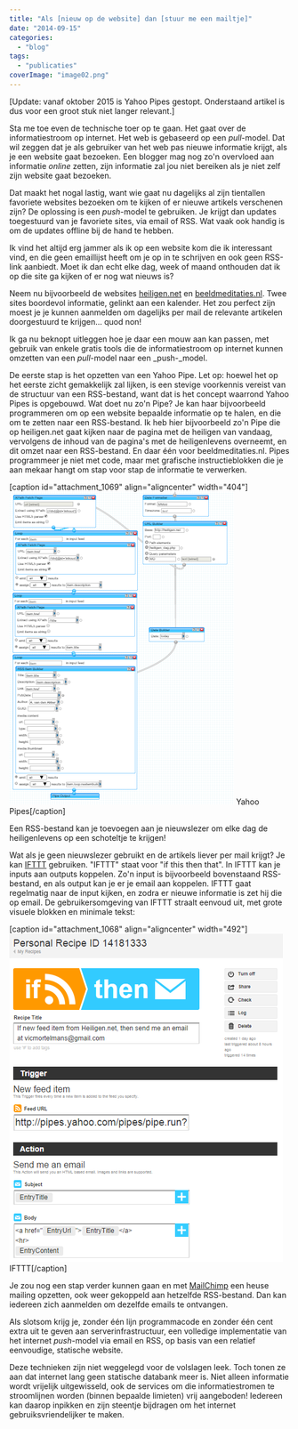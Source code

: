 ```yaml
---
title: "Als [nieuw op de website] dan [stuur me een mailtje]"
date: "2014-09-15"
categories: 
  - "blog"
tags: 
  - "publicaties"
coverImage: "image02.png"
---
```


\[Update: vanaf oktober 2015 is Yahoo Pipes gestopt. Onderstaand artikel is dus voor een groot stuk niet langer relevant.\]

Sta me toe even de technische toer op te gaan. Het gaat over de informatiestroom op internet. Het web is gebaseerd op een _pull_\-model. Dat wil zeggen dat je als gebruiker van het web pas nieuwe informatie krijgt, als je een website gaat bezoeken. Een blogger mag nog zo'n overvloed aan informatie _online_ zetten, zijn informatie zal jou niet bereiken als je niet zelf zijn website gaat bezoeken.

Dat maakt het nogal lastig, want wie gaat nu dagelijks al zijn tientallen favoriete websites bezoeken om te kijken of er nieuwe artikels verschenen zijn? De oplossing is een _push_\-model te gebruiken. Je krijgt dan updates toegestuurd van je favoriete sites, via email of RSS. Wat vaak ook handig is om de updates offline bij de hand te hebben.

Ik vind het altijd erg jammer als ik op een website kom die ik interessant vind, en die geen emaillijst heeft om je op in te schrijven en ook geen RSS-link aanbiedt. Moet ik dan echt elke dag, week of maand onthouden dat ik op die site ga kijken of er nog wat nieuws is?

Neem nu bijvoorbeeld de websites [heiligen.net](http://heiligen.net/) en [beeldmeditaties.nl](http://beeldmeditaties.nl/). Twee sites boordevol informatie, gelinkt aan een kalender. Het zou perfect zijn moest je je kunnen aanmelden om dagelijks per mail de relevante artikelen doorgestuurd te krijgen… quod non!

Ik ga nu beknopt uitleggen hoe je daar een mouw aan kan passen, met gebruik van enkele gratis tools die de informatiestroom op internet kunnen omzetten van een _pull_\-model naar een _push-_model.

De eerste stap is het opzetten van een Yahoo Pipe. Let op: hoewel het op het eerste zicht gemakkelijk zal lijken, is een stevige voorkennis vereist van de structuur van een RSS-bestand, want dat is het concept waarrond Yahoo Pipes is opgebouwd. Wat doet nu zo'n Pipe? Je kan haar bijvoorbeeld programmeren om op een website bepaalde informatie op te halen, en die om te zetten naar een RSS-bestand. Ik heb hier bijvoorbeeld zo'n Pipe die op heiligen.net gaat kijken naar de pagina met de heiligen van vandaag, vervolgens de inhoud van de pagina's met de heiligenlevens overneemt, en dit omzet naar een RSS-bestand. En daar één voor beeldmeditaties.nl. Pipes programmeer je niet met code, maar met grafische instructieblokken die je aan mekaar hangt om stap voor stap de informatie te verwerken.

\[caption id="attachment\_1069" align="aligncenter" width="404"\]![Yahoo Pipes](images/image01.png) Yahoo Pipes\[/caption\]

Een RSS-bestand kan je toevoegen aan je nieuwslezer om elke dag de heiligenlevens op een schoteltje te krijgen!

Wat als je geen nieuwslezer gebruikt en de artikels liever per mail krijgt? Je kan [IFTTT](https://ifttt.com) gebruiken. "IFTTT" staat voor "if this then that". In IFTTT kan je inputs aan outputs koppelen. Zo'n input is bijvoorbeeld bovenstaand RSS-bestand, en als output kan je er je email aan koppelen. IFTTT gaat regelmatig naar de input kijken, en zodra er nieuwe informatie is zet hij die op email. De gebruikersomgeving van IFTTT straalt eenvoud uit, met grote visuele blokken en minimale tekst:

\[caption id="attachment\_1068" align="aligncenter" width="492"\]![IFTTT](images/image00.png) IFTTT\[/caption\]

Je zou nog een stap verder kunnen gaan en met [MailChimp](http://mailchimp.com/) een heuse mailing opzetten, ook weer gekoppeld aan hetzelfde RSS-bestand. Dan kan iedereen zich aanmelden om dezelfde emails te ontvangen.

Als slotsom krijg je, zonder één lijn programmacode en zonder één cent extra uit te geven aan serverinfrastructuur, een volledige implementatie van het internet _push_\-model via email en RSS, op basis van een relatief eenvoudige, statische website.

Deze technieken zijn niet weggelegd voor de volslagen leek. Toch tonen ze aan dat internet lang geen statische databank meer is. Niet alleen informatie wordt vrijelijk uitgewisseld, ook de services om die informatiestromen te stroomlijnen worden (binnen bepaalde limieten) vrij aangeboden! Iedereen kan daarop inpikken en zijn steentje bijdragen om het internet gebruiksvriendelijker te maken.
